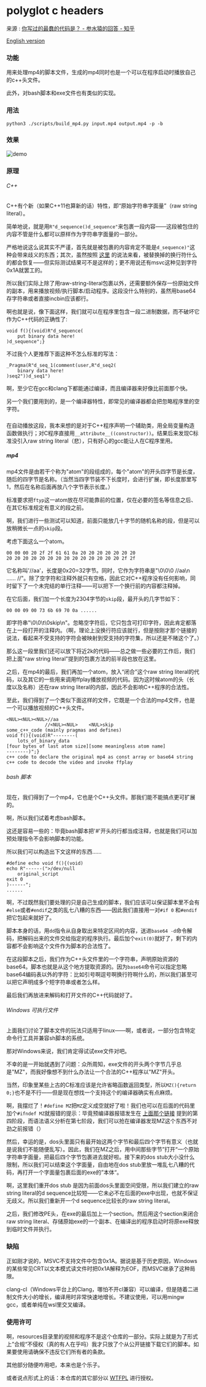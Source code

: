 # polyglot c headers

来源 : [你写过的最蠢的代码是？ - 参水猿的回答 - 知乎](https://www.zhihu.com/question/463190146/answer/2769772491)

[English version](./Readme_en.md)

### 功能

用来处理mp4的脚本文件，生成的mp4同时也是一个可以在程序启动时播放自己的c++头文件。

此外，对bash脚本和exe文件也有类似的实现。

### 用法

`python3 ./scripts/build_mp4.py input.mp4 output.mp4 -p -b`

### 效果

![demo](./demo.webp)

### 原理

###### C++

C++有个新（如果C++11也算新的话）特性，即“原始字符串字面量”（raw string literal）。

简单地说，就是用`R"d_sequence()d_sequence"`来包裹一段内容——这段被包住的内容不管是什么都可以原样作为字符串字面量的一部分。

严格地说这么说其实不严谨，首先就是被包裹的内容肯定不能是`d_sequence)"`这种会带来歧义的东西；其次，虽然按照 [这里](https://en.cppreference.com/w/cpp/language/translation_phases#Phase_4) 的说法来看，被替换掉的换行符什么的都会恢复——但实际测试结果可不是这样的；更不用说还有msvc这种见到字符0x1A就罢工的。

所以我们实际上除了用raw-string-literal包裹以外，还需要额外保存一份原始文件的副本，用来播放视频/执行脚本/启动程序。这段没什么特别的，虽然用base64存字符串或者直接incbin应该都行。

啊也就是说，像下面这样，我们就可以在程序里包含一段二进制数据，而不破坏它作为C++代码的正确性了:

```
void f(){(void)R"d_sequence(
    put binary data here!
)d_sequence";}
```

不过我个人更推荐下面这种不怎么标准的写法：

```
_Pragma(R"d_seq_1(comment(user,R"d_seq2(
    binary data here!
)seq2"))d_seq1")
```

啊，至少它在gcc和clang下都能通过编译，而且编译器来好像比前面那个快。

另一个我们要用到的，是一个编译器特性，即常见的编译器都会把忽略程序里的空字符。

##### 

在自动播放这段，我本来想的是对于C++程序声明一个辅助类，用全局变量构造函数做执行；对C程序直接用`__attribute__((constructor))`。结果后来发现C标准没引入raw string literal（悲），只有好心的gcc能让人在C程序里用。

##### mp4

mp4文件是由若干个称为"atom"的段组成的，每个"atom"的开头四字节是长度，随后的四字节是名称。（当然当四字节装不下长度时，会进行扩展，即长度那里写1，然后在名称后面再放八个字节表示长度。）

标准要求把`ftyp`这一atom放在尽可能靠前的位置，仅在必要的签名等信息之后、在其它标准规定有意义的段之前。

啊，我们进行一些测试可以知道，前面只能放几十字节的随机名称的段，但是可以放稍微长一点的`skip`段。

考虑下面这么一个atom。

```
00 00 00 20 2f 2f 61 61 0a 20 20 20 20 20 20 20
20 20 20 20 20 20 20 20 20 20 20 20 20 20 2f 2f
```

它名称叫'//aa'，长度是0x20=32字节。同时，它作为字符串是"\0\0\0 //aa\n  ...... //"。除了空字符和注释外就只有空格，因此它对C++程序没有任何影响，同时留下了一个未完结的单行注释——可以把下一个换行前的内容都注释掉。

在它后面，我们加一个长度为2304字节的`skip`段，最开头的几字节如下：

```
00 00 09 00 73 6b 69 70 0a ......
```

即字符串"\0\0\t\0skip\n"。忽略空字符后，它只包含可打印字符，因此肯定都落在上一段打开的注释内。（啊，理论上没换行符应该就行，但是按刚才那个链接的说法，看起来不受支持的字符会被映射到受支持的字符集，所以还是不赌这个了。）

那么这一段里我们还可以放下将近2k的代码——总之做一些必要的工作后，我们把上面"raw string literal"提到的包裹方法的前半段也放在这里。

之后，在mp4的最后，我们再加一个atom，放入“闭合”这个raw string literal的代码，以及其它的一些用来调用ffplay播放视频的代码。因为这时候atom的头（长度以及名称）还在raw string literal的内部，因此不会影响C++程序的合法性。

至此，我们得到了一个类似下面这样的文件，它既是一个合法的mp4文件，也是一个可以播放视频的C++头文件。

```
<NUL><NUL><NUL>//aa
              //<NUL><NUL>    <NUL>skip
some_c++_code (mainly pragmas and defines)
void f(){(void)R"--------(
    lots_of_binary_data
[four bytes of last atom size][some meaningless atom name]
--------)";}
c++ code to declare the original mp4 as const array or base64 string
c++ code to decode the video and invoke ffplay
```

###### bash 脚本

现在，我们得到了一个mp4，它也是个C++头文件。那我们能不能搞点更可扩展的。

啊，所以我们试着考虑bash脚本。

这还是容易一些的：毕竟bash脚本把'#'开头的行都当成注释，也就是我们可以加预处理指令不会影响脚本的功能。

所以我们可以构造出下文这样的东西……

```
#define echo void f(){(void)
echo R"------(">/dev/null
    original_script
exit 0
)------";
......
```

啊，不过既然我们要处理的只是自己生成的脚本，我们应该可以保证脚本里不会有`#else`或者`#endif`之类的乱七八糟的东西——因此我们直接用一对`#if 0` 和`#endif`把它包起来就好了。

脚本本身的话，用`dd`指令从自身取出来特定区间的内容，送进`base64 -d`命令解码，把解码出来的文件交给指定的程序执行。最后加个`exit(0)`就好了，剩下的内容都不会影响这个文件作为脚本的合法性了。

在这段脚本之后，我们作为C++头文件里的一个字符串，声明原始资源的base64。脚本也就是从这个地方提取资源的。因为`base64`命令可以指定忽略base64编码表以外的字符：比如引号啊逗号啊换行符啊什么的，所以我们甚至可以把它声明成多个短字符串或者怎么样。

最后我们再放进来解码和打开文件的C++代码就好了。

###### Windows 可执行文件

上面我们讨论了脚本文件的玩法只适用于linux——啊，或者说，一部分包含特定命令行工具并兼容sh脚本的系统。

那对Windows来说，我们肯定得试试exe文件对吧。

不幸的是一开始就遇到了问题：众所周知，exe文件的开头两个字节几乎总是"MZ"，而我好像想不到什么办法让一个合法的C++程序以"MZ"开头。

当然，印象里某些上古的C标准应该是允许省略函数返回类型，所以`MZ(){return 0;}`也不是不行——但是现在想找一个支持这个的编译器确实有点麻烦。

啊，我摆烂了！`#define MZ`把`MZ`定义成空就好了啦！我们也可以在后面的代码里加个`#ifndef MZ`就报错的提示：毕竟预编译器报错发生在 [上面那个链接](https://en.cppreference.com/w/cpp/language/translation_phases) 提到的第四阶段，而语法语义分析在第七阶段，我们可以抢在编译器发现MZ这个东西不对劲之前报错（）

然后，幸运的是，dos头里面只有最开始这两个字节和最后四个字节有意义（也就是说我们不能随便乱写）。因此，我们在MZ之后，用中间那些字节”打开“一个原始字符串字面量，把最后四个字节包裹进去就好啦。接下来的dos stub大小没什么限制，所以我们可以结束这个字面量，自由地在dos stub里放一堆乱七八糟的代码，再打开一个字面量包裹后面的exe的”本体“。

啊，这里我们重开dos stub 是因为前面dos头里面空间受限，所以我们建立的raw string literal的d sequence比较短——它未必不在后面的exe中出现，也就不保证无歧义。所以我们重新开一个d sequence比较长的raw string literal。

之后，我们修改PE头，在exe的最后加上一个section。然后用这个section来闭合raw string literal、存储原始exe的一个副本、在编译出的程序启动时将原exe释放到临时文件并执行。

### 缺陷

正如刚才说的，MSVC不支持文件中包含0x1A。据说是基于历史原因，Windows的某些常见CRT以文本模式读文件时把0x1A解释为EOF，而MSVC继承了这种局限。

clang-cl（Windows平台上的Clang，哪怕不开cl兼容）可以编译，但是随着二进制文件大小的增长，编译用时非常快速地增长。不建议使用，可以用mingw gcc，或者单纯在wsl里交叉编译。



### 使用许可

啊，resources目录里的视频和程序不是这个仓库的一部分。实际上就是为了形式上”合规“不侵权（真的有人在乎吗）我才只放了个从公开链接下载它们的脚本。如果要使用请确保不违反它们所有者的条款。

其他部分随便咋用吧，本来也是个乐子。

或者说点形式上的话：本仓库的其它部分以 [WTFPL](http://www.wtfpl.net/txt/copying) 进行授权。
